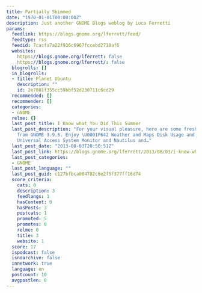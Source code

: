 ```yaml
---
title: Partially Skimmed
date: "1970-01-01T00:00:00Z"
description: Just another GNOME Blogs weblog by Luca Ferretti
params:
  feedlink: https://blogs.gnome.org/lferrett/feed/
  feedtype: rss
  feedid: 7cacfa7a22f936c6967fccebd2710af6
  websites:
    https://blogs.gnome.org/lferrett: false
    https://blogs.gnome.org/lferrett/: false
  blogrolls: []
  in_blogrolls:
  - title: Planet Ubuntu
    description: ""
    id: 2e7081f355cc59bbf52d230711c6cd29
  recommended: []
  recommender: []
  categories:
  - GNOME
  relme: {}
  last_post_title: I Know what You Did This Summer
  last_post_description: "For your visual pleasure, here are some fresh screenshots
    from GNOME 3.9.5. Enjoy \U0001F642 Weather and Maps Disk Usage and Notes Photos
    Universal Access System Monitor and Nautilus and…"
  last_post_date: "2013-08-03T20:50:51Z"
  last_post_link: https://blogs.gnome.org/lferrett/2013/08/03/i-know-what-you-did-this-summer/
  last_post_categories:
  - GNOME
  last_post_language: ""
  last_post_guid: c127bfbca004782c6e2f5f377ff16d74
  score_criteria:
    cats: 0
    description: 3
    feedlangs: 1
    hasContent: 0
    hasPosts: 3
    postcats: 1
    promoted: 5
    promotes: 0
    relme: 0
    title: 3
    website: 1
  score: 17
  ispodcast: false
  isnoarchive: false
  innetwork: true
  language: en
  postcount: 10
  avgpostlen: 0
---
```

